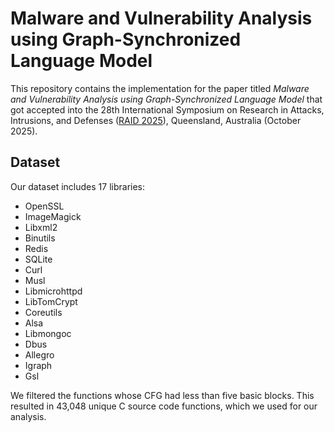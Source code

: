 # Malware and Vulnerability Analysis using Graph-Synchronized Language Model

This repository contains the implementation for the paper titled _Malware and Vulnerability Analysis using Graph-Synchronized Language Model_ that got accepted into the 28th International Symposium on Research in Attacks, Intrusions, and Defenses ([RAID 2025](https://raid2025.github.io/call.html)), Queensland, Australia (October 2025).

## Dataset
Our dataset includes 17 libraries: 

  - OpenSSL 
  - ImageMagick 
  - Libxml2 
  - Binutils
  - Redis
  - SQLite
  - Curl 
  - Musl
  - Libmicrohttpd
  - LibTomCrypt
  - Coreutils
  - Alsa
  - Libmongoc
  - Dbus
  - Allegro
  - Igraph
  - Gsl 

We filtered the functions whose CFG had less than five basic blocks. This resulted in 43,048 unique C source code functions, which we used for our analysis.
